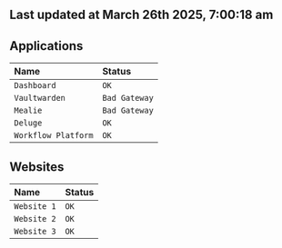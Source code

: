 ## Last updated at March 26th 2025, 7:00:18 am

## Applications

| Name                | Status|
| :------------------ | :---- |
| `Dashboard`         | `OK`  |
| `Vaultwarden`       | `Bad Gateway`  |
| `Mealie`            | `Bad Gateway`  |
| `Deluge`            | `OK`  |
| `Workflow Platform` | `OK`  |

## Websites

| Name                | Status|
| :------------------ | :---- |
| `Website 1`         | `OK`  |
| `Website 2`         | `OK`  |
| `Website 3`         | `OK`  | 